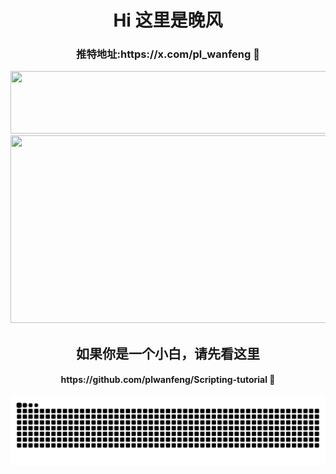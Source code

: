 <div align=center>
<h1> Hi 这里是晚风 </h1>
<h3>推特地址:https://x.com/pl_wanfeng 👋</h3>
</div>
 <div align=center>                                                

<div align=center>
<img src="https://readme-typing-svg.demolab.com/?lines=崇尚科学，通过每一根毛验证加密领域的算法最优解)" width="700" height="100">
</div>


<div align=center>
<img src="https://github-immortality.vercel.app/api?username=plwanfeng" width="2000" height="300">
</div>

<h2>如果你是一个小白，请先看这里</h2>
  <h4>https://github.com/plwanfeng/Scripting-tutorial 👋 </h2>                              
</div>
<picture>
  <source media="(prefers-color-scheme: dark)" srcset="https://raw.githubusercontent.com/Peter-JXL/Peter-JXL/output/github-contribution-grid-snake-dark.svg">
  <source media="(prefers-color-scheme: light)" srcset="https://raw.githubusercontent.com/Peter-JXL/Peter-JXL/output/github-contribution-grid-snake.svg">
  <img alt="github contribution grid snake animation" src="https://raw.githubusercontent.com/Peter-JXL/Peter-JXL/output/github-contribution-grid-snake.svg">
</picture>
